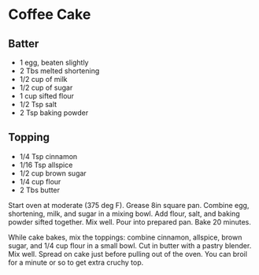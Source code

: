 # Coffee Cake

## Batter

* 1 egg, beaten slightly
* 2 Tbs melted shortening
* 1/2 cup of milk
* 1/2 cup of sugar
* 1 cup sifted flour
* 1/2 Tsp salt
* 2 Tsp baking powder

## Topping
* 1/4 Tsp cinnamon
* 1/16 Tsp allspice
* 1/2 cup brown sugar
* 1/4 cup flour
* 2 Tbs butter

Start oven at moderate (375 deg F). Grease 8in square pan. Combine egg, shortening, milk, and sugar in a mixing bowl. Add flour, salt, and baking powder sifted together. Mix well. Pour into prepared pan. Bake 20 minutes.

While cake bakes, mix the toppings: combine cinnamon, allspice, brown sugar, and 1/4 cup flour in a small bowl. Cut in butter with a pastry blender. Mix well. Spread on cake just before pulling out of the oven. You can broil for a minute or so to get extra cruchy top.
